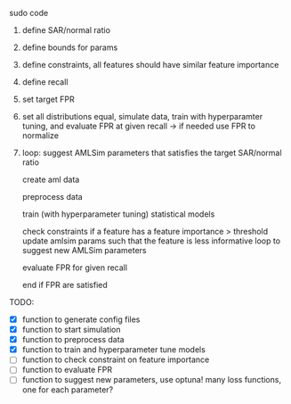sudo code
1. define SAR/normal ratio
2. define bounds for params
3. define constraints, all features should have similar feature importance
4. define recall
5. set target FPR
3. set all distributions equal, simulate data, train with hyperparamter tuning, and evaluate FPR at given recall -> if needed use FPR to normalize 
4. loop: 
    suggest AMLSim parameters that satisfies the target SAR/normal ratio
    
    create aml data
    
    preprocess data
    
    train (with hyperparameter tuning) statistical models
    
    check constraints
        if a feature has a feature importance > threshold
            update amlsim params such that the feature is less informative
            loop to suggest new AMLSim parameters
    
    evaluate FPR for given recall
    
    end if FPR are satisfied


TODO:
- [x] function to generate config files
- [x] function to start simulation
- [x] function to preprocess data
- [x] function to train and hyperparameter tune models
- [ ] function to check constraint on feature importance
- [ ] function to evaluate FPR
- [ ] function to suggest new parameters, use optuna! many loss functions, one for each parameter?